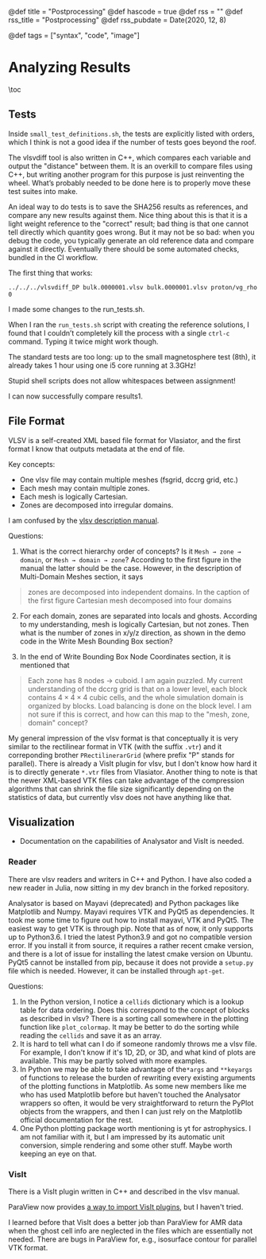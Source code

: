 @def title = "Postprocessing"
@def hascode = true
@def rss = ""
@def rss_title = "Postprocessing"
@def rss_pubdate = Date(2020, 12, 8)

@def tags = ["syntax", "code", "image"]

# Analyzing Results

\toc

## Tests

Inside `small_test_definitions.sh`, the tests are explicitly listed with orders, which I think is not a good idea if the number of tests goes beyond the roof.

The vlsvdiff tool is also written in C++, which compares each variable and output the "distance" between them.
It is an overkill to compare files using C++, but writing another program for this purpose is just reinventing the wheel.
What’s probably needed to be done here is to properly move these test suites into make.

An ideal way to do tests is to save the SHA256 results as references, and compare any new results against them.
Nice thing about this is that it is a light weight reference to the "correct" result; bad thing is that one cannot tell directly which quantity goes wrong.
But it may not be so bad: when you debug the code, you typically generate an old reference data and compare against it directly.
Eventually there should be some automated checks, bundled in the CI workflow.


The first thing that works:
```shell
../../../vlsvdiff_DP bulk.0000001.vlsv bulk.0000001.vlsv proton/vg_rho 0
```

I made some changes to the run_tests.sh.

When I ran the `run_tests.sh` script with creating the reference solutions, I found that I couldn’t completely kill the process with a single `ctrl-c` command.
Typing it twice might work though.

The standard tests are too long: up to the small magnetosphere test (8th), it already takes 1 hour using one i5 core running at 3.3GHz!

Stupid shell scripts does not allow whitespaces between assignment!

I can now successfully compare results1.


## File Format

VLSV is a self-created XML based file format for Vlasiator, and the first format I know that outputs metadata at the end of file.

Key concepts:
* One vlsv file may contain multiple meshes (fsgrid, dccrg grid, etc.)
* Each mesh may contain multiple zones.
* Each mesh is logically Cartesian.
* Zones are decomposed into irregular domains.

I am confused by the [vlsv description manual](https://github.com/fmihpc/vlsv/blob/master/doc/user%20manual.pdf).

Questions:

1. What is the correct hierarchy order of concepts? Is it `Mesh → zone → domain`, or `Mesh → domain → zone`?
According to the first figure in the manual the latter should be the case.
However, in the description of Multi-Domain Meshes section, it says
> zones are decomposed into independent domains.
In the caption of the first figure
> Cartesian mesh decomposed into four domains

2. For each domain, zones are separated into locals and ghosts.
According to my understanding, mesh is logically Cartesian, but not zones.
Then what is the number of zones in x/y/z direction, as shown in the demo code in the Write Mesh Bounding Box section?

3. In the end of Write Bounding Box Node Coordinates section, it is mentioned that 
> Each zone has 8 nodes → cuboid.
I am again puzzled. My current understanding of the dccrg grid is that on a lower level, each block contains $4
\times 4 \times 4$ cubic cells, and the whole simulation domain is organized by blocks.
Load balancing is done on the block level.
I am not sure if this is correct, and how can this map to the "mesh, zone, domain" concept?

My general impression of the vlsv format is that conceptually it is very similar to the rectilinear format in VTK (with the suffix `.vtr`) and it correponding brother `PRectilinerarGrid` (where prefix "P" stands for parallel).
There is already a VisIt plugin for vlsv, but I don't know how hard it is to directly generate `*.vtr` files from Vlasiator.
Another thing to note is that the newer XML-based VTK files can take advantage of the compression algorithms that can shrink the file size significantly depending on the statistics of data, but currently vlsv does not have anything like that.

## Visualization

* Documentation on the capabilities of Analysator and VisIt is needed.

### Reader

There are vlsv readers and writers in C++ and Python.
I have also coded a new reader in Julia, now sitting in my dev branch in the forked repository.

Analysator is based on Mayavi (deprecated) and Python packages like Matplotlib and Numpy.
Mayavi requires VTK and PyQt5 as dependencies.
It took me some time to figure out how to install mayavi, VTK and PyQt5.
The easiest way to get VTK is through pip.
Note that as of now, it only supports up to Python3.6.
I tried the latest Python3.9 and got no compatible version error.
If you install it from source, it requires a rather recent cmake version, and there is a lot of issue for installing the latest cmake version on Ubuntu.
PyQt5 cannot be installed from pip, because it does not provide a `setup.py` file which is needed.
However, it can be installed through `apt-get`.

Questions:
1. In the Python version, I notice a `cellids` dictionary which is a lookup table for data ordering.
Does this correspond to the concept of blocks as described in vlsv?
There is a sorting call somewhere in the plotting function like `plot_colormap`.
It may be better to do the sorting while reading the `cellids` and save it as an array.
2. It is hard to tell what can I do if someone randomly throws me a vlsv file.
For example, I don't know if it's 1D, 2D, or 3D, and what kind of plots are available.
This may be partly solved with more examples.
3. In Python we may be able to take advantage of the`*args` and `**keyargs` of functions to release the burden of rewriting every existing arguments of the plotting functions in Matplotlib.
As some new members like me who has used Matplotlib before but haven't touched the Analysator wrappers so often, it would be very straightforward to return the PyPlot objects from the wrappers, and then I can just rely on the Matplotlib official documentation for the rest.
4. One Python plotting package worth mentioning is yt for astrophysics. I am not familiar with it, but I am impressed by its automatic unit conversion, simple rendering and some other stuff. Maybe worth keeping an eye on that. 

### VisIt

There is a VisIt plugin written in C++ and described in the vlsv manual.

ParaView now provides [a way to import VisIt plugins](https://www.paraview.org/Wiki/VisIt_Database_Bridge), but I haven't tried.

I learned before that VisIt does a better job than ParaView for AMR data when the ghost cell info are neglected in the files which are essentially not needed.
There are bugs in ParaView for, e.g., isosurface contour for parallel VTK format.

